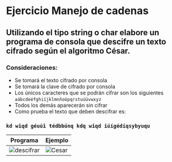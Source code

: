 # Ejercicio Manejo de cadenas

## Utilizando el tipo string o char elabore un programa de consola que descifre un texto cifrado según el algoritmo César.

### Consideraciones:

- Se tomará el texto cifrado por consola
- Se tomará la clave de cifrado por consola
- Los únicos caracteres que se podrán cifrar son los siguientes ```aábcdeéfghiíjklmnñoópqrstuúüvwxyz```
- Todos los demás aparecerán sin cifrar
- Como prueba el texto que deben descifrar es: 

### ```kd wiqd géuúi tédbbúnq kdq wiqd iúígédíqsybyuqu```

| Programa | Ejemplo |
|--------------|--------------|
| ![descifrar](https://github.com/louisrubin/prog3/assets/72027738/9bebb060-d218-4658-9cff-64b6f1d5126d) | ![Cesar](https://github.com/louisrubin/prog3/assets/72027738/06535fb2-5dd7-4447-8282-697346795278) | 




